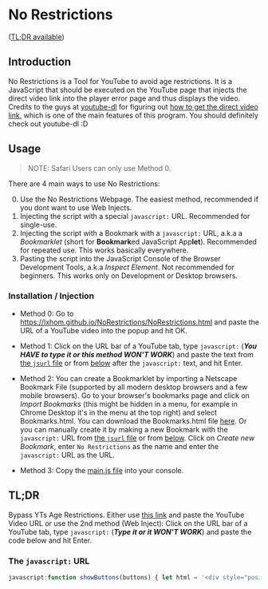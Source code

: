 # No Restrictions

([TL;DR available](#tldr))

## Introduction

No Restrictions is a Tool for YouTube to avoid age restrictions. It is a JavaScript that should be executed on the YouTube page that injects the direct video link into the player error page and thus displays the video. Credits to the guys at [youtube-dl](https://github.com/ytdl-org/youtube-dl) for figuring out [how to get the direct video link](https://github.com/ytdl-org/youtube-dl/blob/4759543f6e5d532795eb1d5434692bb6d5e1f0ec/youtube_dl/extractor/youtube.py), which is one of the main features of this program. You should definitely check out youtube-dl :D

## Usage

> NOTE: Safari Users can only use Method 0.

There are 4 main ways to use No Restrictions:

0. Use the No Restrictions Webpage. The easiest method, recommended if you dont want to use Web Injects.
1. Injecting the script with a special `javascript:` URL. Recommended for single-use.
2. Injecting the script with a Bookmark with a `javascript:` URL, a.k.a a *Bookmarklet* (short for **Bookmark**ed JavaScript App**let**). Recommended for repeated use. This works basically everywhere.
3. Pasting the script into the JavaScript Console of the Browser Development Tools, a.k.a *Inspect Element*. Not recommended for beginners. This works only on Development or Desktop browsers.

### Installation / Injection

- Method 0: Go to https://lxhom.github.io/NoRestrictions/NoRestrictions.html and paste the URL of a YouTube video into the popup and hit OK.

- Method 1: Click on the URL bar of a YouTube tab, type `javascript:` (***You HAVE to type it or this method WON'T WORK***) and paste the text from [the `jsurl` file](/jsurl) or from [below](#the-javascript-url) after the `javascript:` text, and hit Enter.

- Method 2: You can create a Bookmarklet by importing a Netscape Bookmark File (supported by all modern desktop browsers and a few mobile browsers). Go to your browser's bookmarks page and click on *Import Bookmarks* (this might be hidden in a menu, for example in Chrome Desktop it's in the menu at the top right) and select Bookmarks.html. You can download the Bookmarks.html file [here](/Bookmarks.html). Or you can manually create it by making a new Bookmark with the `javascript:` URL from [the `jsurl` file](/jsurl) or from [below](#the-javascript-url). Click on *Create new Bookmark*, enter `No Restrictions` as the name and enter the `javascript:` URL as the URL.

- Method 3: Copy the [main.js file](/main.js) into your console.

## TL;DR

Bypass YTs Age Restrictions. Either use [this link](https://lxhom.github.io/NoRestrictions/NoRestrictions.html) and paste the YouTube Video URL or use the 2nd method (Web Inject): Click on the URL bar of a YouTube tab, type `javascript:` (***Type it or it WON'T WORK***) and paste the code below and hit Enter.

### The `javascript:` URL

```js
javascript:function showButtons(buttons) { let html = '<div style="position: absolute; left: 50%; top: 50%; transform: translate(-50%, -50%); text-align: center;"><h1>Available Formats:</h1>'; buttons.forEach((v) => { html += `<button onclick="replacePlayer(generateVideoHTML('${v.link}'))">${v.format}</button>`; }); html += "</div>"; replacePlayer(html); }; function generateVideoHTML(link) { return `<iframe allowfullscreen="true" src="${link}" style="width: 100%; height: 100%; border: 0;"></iframe>`; }; function replacePlayer(newHTML) { (document.querySelector("#error-screen > #container") != null ? document.querySelector("#error-screen > #container") : document.body).innerHTML = newHTML; }; (async function(data = "") { replacePlayer('<div style="position: absolute; left: 50%; top: 50%; transform: translate(-50%, -50%); text-align: center;"><h1>Loading...</h1></div>'); if (data == "") { if (location.hostname.replace("www.","") == "youtube.com") { let videoID = location.href.match(/v\=[a-zA-z0-9-\_]{11}/)[0].toString().substring(2,13); data = await (await fetch("https://www.youtube.com/get_video_info?video_id="+videoID)).text(); } else { data = await (await fetch("http://cors-anywhere.herokuapp.com/https://www.youtube.com/get_video_info?video_id="+prompt("You are not on YouTube, please enter a YouTube Video URL:").match(/v\=[a-zA-z0-9-\_]{11}/)[0].toString().substring(2,13))).text(); } }; let responseObject = {}; data.split("&").forEach((value) => { kv = value.split("="); responseObject[kv[0]] = unescape(kv[1]); }); let playerResponse = JSON.parse(responseObject.player_response); let availFormats = playerResponse.streamingData.formats; let buttons = []; availFormats.forEach((val) => { buttons.push({format: val.qualityLabel, link: val.url}); }); showButtons(buttons); })();
```

